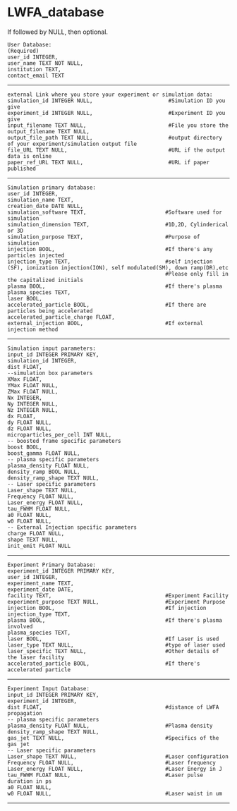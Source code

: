 # LWFA_database

If followed by NULL, then optional.

	User Database:
	(Required)
	user_id INTEGER,
	user_name TEXT NOT NULL,
	institution TEXT,
	contact_email TEXT

---------------------------------------------------------------------------------------------------------------------------------------

	external Link where you store your experiment or simulation data:
	simulation_id INTEGER NULL,                        #Simulation ID you give
	experiment_id INTEGER NULL,                        #Experiment ID you give
	input_filename TEXT NULL,                          #File you store the 
	output_filename TEXT NULL,
	output_file_path TEXT NULL,                        #output directory of your experiment/simulation output file
	file_URL TEXT NULL,                                #URL if the output data is online
	paper_ref_URL TEXT NULL,                           #URL if paper published

---------------------------------------------------------------------------------------------------------------------------------------

	Simulation primary database: 
	user_id INTEGER,                                    
	simulation_name TEXT,
	creation_date DATE NULL,
	simulation_software TEXT,                         #Software used for simulation
	simulation_dimension TEXT,                        #1D,2D, Cylinderical or 3D
	simulation_purpose TEXT,                          #Purpose of simulation
	injection BOOL,                                   #If there's any particles injected
	injection_type TEXT,                              #self injection (SF), ionization injection(ION), self modulated(SM), down ramp(DR),etc
	                                                  #Please only fill in the capitalized initials
	plasma BOOL,                                      #If there's plasma
	plasma_species TEXT,
	laser BOOL,
	accelerated_particle BOOL,                        #If there are particles being accelerated        
	accelerated_particle_charge FLOAT,                
	external_injection BOOL,                          #If external injection method

 ---------------------------------------------------------------------------------------------------------------------------------------

	Simulation input parameters:
	input_id INTEGER PRIMARY KEY,
	simulation_id INTEGER,
	dist FLOAT,
	--simulation box parameters
	XMax FLOAT,
	YMax FLOAT NULL,
	ZMax FLOAT NULL,
	Nx INTEGER,
	Ny INTEGER NULL,
	Nz INTEGER NULL,
	dx FLOAT,
	dy FLOAT NULL,
	dz FLOAT NULL,
	microparticles_per_cell INT NULL,
	-- boosted frame specific parameters
	boost BOOL,
	boost_gamma FLOAT NULL,
	-- plasma specific parameters 
	plasma_density FLOAT NULL,
	density_ramp BOOL NULL,
	density_ramp_shape TEXT NULL,
	-- Laser specific parameters
	Laser_shape TEXT NULL,
	Frequency FLOAT NULL,
	Laser_energy FLOAT NULL,
	tau_FWHM FLOAT NULL,
	a0 FLOAT NULL,
	w0 FLOAT NULL,
	-- External Injection specific parameters
	charge FLOAT NULL,
	shape TEXT NULL,
	init_emit FLOAT NULL
	
---------------------------------------------------------------------------------------------------------------------------------------
	
	Experiment Primary Database: 
	experiment_id INTEGER PRIMARY KEY,
	user_id INTEGER,
	experiment_name TEXT,                                  
	experiment_date DATE,
	facility TEXT,                                    #Experiment Facility
	experiment_purpose TEXT NULL,                     #Experiment Purpose
	injection BOOL,                                   #If injection
	injection_type TEXT,
	plasma BOOL,                                      #If there's plasma involved
	plasma_species TEXT,          
	laser BOOL,                                       #If Laser is used   
	laser_type TEXT NULL,                             #type of laser used
	laser_specific TEXT NULL,                         #Other details of the laser facility
	accelerated_particle BOOL,                        #If there's accelerated particle
	
 ---------------------------------------------------------------------------------------------------------------------------------------
	
	Experiment Input Database:
	input_id INTEGER PRIMARY KEY,
	experiment_id INTEGER,
	dist FLOAT,                                       #distance of LWFA propagation
	-- plasma specific parameters 
	plasma_density FLOAT NULL,                        #Plasma density                       
	density_ramp_shape TEXT NULL,
	gas_jet TEXT NULL,                                #Specifics of the gas jet
	-- Laser specific parameters
	Laser_shape TEXT NULL,                            #Laser configuration
	Frequency FLOAT NULL,                             #Laser frequency
	Laser_energy FLOAT NULL,                          #Laser Energy in J
	tau_FWHM FLOAT NULL,                              #Laser pulse duration in ps
	a0 FLOAT NULL,                              
	w0 FLOAT NULL,                                    #Laser waist in um
---------------------------------------------------------------------------------------------------------------------------------------

